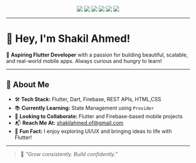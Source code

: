 <!-- Profile Badges -->
<p align="center">
  <img src="https://img.shields.io/badge/FLUTTER-02569B?style=for-the-badge&logo=flutter&logoColor=white"/>
  <img src="https://img.shields.io/badge/DART-0175C2?style=for-the-badge&logo=dart&logoColor=white"/>
  <img src="https://img.shields.io/badge/FIREBASE-FFCA28?style=for-the-badge&logo=firebase&logoColor=white"/>
  <img src="https://img.shields.io/badge/REST%20API-000000?style=for-the-badge&logo=swagger&logoColor=white"/>
  <img src="https://img.shields.io/badge/HTML-E34F26?style=for-the-badge&logo=html5&logoColor=white"/>
  <img src="https://img.shields.io/badge/CSS-1572B6?style=for-the-badge&logo=css3&logoColor=white"/>
 
</p>

---

# 👋 Hey, I'm Shakil Ahmed!

🎯 **Aspiring Flutter Developer** with a passion for building beautiful, scalable, and real-world mobile apps. Always curious and hungry to learn!

---

## 🧠 About Me

- 🛠️ **Tech Stack:** Flutter, Dart, Firebase, REST APIs, HTML,CSS
- 📚 **Currently Learning:** State Management using `Provider`  
- 🤝 **Looking to Collaborate:** Flutter and Firebase-based mobile projects  
- 📬 **Reach Me At:** shakilahmed.of@gmail.com  
- 🎉 **Fun Fact:** I enjoy exploring UI/UX and bringing ideas to life with Flutter!

---

> 🌱 *“Grow consistently. Build confidently.”*

<!---
Shakil-ahd/Shakil-ahd is a ✨ special ✨ repository because its `README.md` (this file) appears on your GitHub profile.
You can click the Preview link to take a look at your changes.
--->
